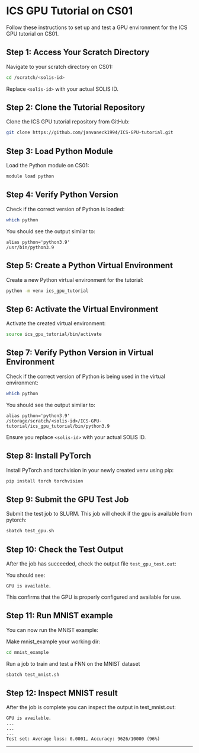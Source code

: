 # ICS GPU Tutorial on CS01

Follow these instructions to set up and test a GPU environment for the ICS GPU tutorial on CS01.

## Step 1: Access Your Scratch Directory

Navigate to your scratch directory on CS01:

```bash
cd /scratch/<solis-id>
```

Replace `<solis-id>` with your actual SOLIS ID.

## Step 2: Clone the Tutorial Repository

Clone the ICS GPU tutorial repository from GitHub:

```bash
git clone https://github.com/janvaneck1994/ICS-GPU-tutorial.git
```

## Step 3: Load Python Module

Load the Python module on CS01:

```bash
module load python
```

## Step 4: Verify Python Version

Check if the correct version of Python is loaded:

```bash
which python
```

You should see the output similar to:

```
alias python='python3.9'
/usr/bin/python3.9
```

## Step 5: Create a Python Virtual Environment

Create a new Python virtual environment for the tutorial:

```bash
python -m venv ics_gpu_tutorial
```

## Step 6: Activate the Virtual Environment

Activate the created virtual environment:

```bash
source ics_gpu_tutorial/bin/activate
```

## Step 7: Verify Python Version in Virtual Environment

Check if the correct version of Python is being used in the virtual environment:

```bash
which python
```

You should see the output similar to:

```
alias python='python3.9'
/storage/scratch/<solis-id>/ICS-GPU-tutorial/ics_gpu_tutorial/bin/python3.9
```

Ensure you replace `<solis-id>` with your actual SOLIS ID.

## Step 8: Install PyTorch

Install PyTorch and torchvision in your newly created venv using pip:

```bash
pip install torch torchvision
```

## Step 9: Submit the GPU Test Job

Submit the test job to SLURM. This job will check if the gpu is available from pytorch:

```bash
sbatch test_gpu.sh
```

## Step 10: Check the Test Output

After the job has succeeded, check the output file `test_gpu_test.out`:

You should see:

```
GPU is available.
```

This confirms that the GPU is properly configured and available for use.

## Step 11: Run MNIST example

You can now run the MNIST example:

Make mnist_example your working dir:

```bash
cd mnist_example
```

Run a job to train and test a FNN on the MNIST dataset

```bash
sbatch test_mnist.sh
```

## Step 12: Inspect MNIST result

After the job is complete you can inspect the output in test_mnist.out:

```
GPU is available.
...
...
...
Test set: Average loss: 0.0001, Accuracy: 9626/10000 (96%)
```

---
